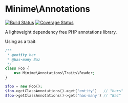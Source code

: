 Minime\Annotations
==================

[![Build Status](https://travis-ci.org/marcioAlmada/minime.annotations.png?branch=master)](https://travis-ci.org/marcioAlmada/minime.annotations)
[![Coverage Status](https://coveralls.io/repos/marcioAlmada/minime.annotations/badge.png?branch=master)](https://coveralls.io/r/marcioAlmada/minime.annotations?branch=master)

A lightweight dependency free PHP annotations library.

Using as a trait:

```php
/**
 * @entity bar
 * @has-many Baz
 */
class Foo {
    use Minime\Annotations\Traits\Reader;
}

$foo = new Foo();
$foo->getClassAnnotations()->get('entity')   // "bars"
$foo->getClassAnnotations()->get('has-many') // "Baz"
```